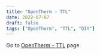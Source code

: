 ```yaml
---
title: "OpenTherm - TTL"
date: 2022-07-07
draft: false
tags: ["OpenTherm", "TTL", "DIY"]
---
```


Go to [OpenTherm - TTL](https://xyzroe.cc/OpenTherm-TTL-adapter/) page